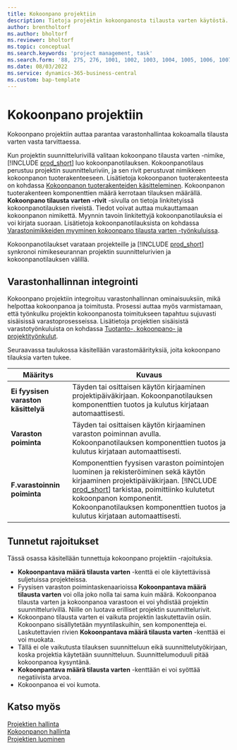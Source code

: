 ```yaml
---
title: Kokoonpano projektiin
description: Tietoja projektin kokoonpanosta tilausta varten käytöstä.
author: brentholtorf
ms.author: bholtorf
ms.reviewer: bholtorf
ms.topic: conceptual
ms.search.keywords: 'project management, task'
ms.search.form: '88, 275, 276, 1001, 1002, 1003, 1004, 1005, 1006, 1007, 1020'
ms.date: 08/03/2022
ms.service: dynamics-365-business-central
ms.custom: bap-template
---
```

# <a name="assemble-to-project"></a>Kokoonpano projektiin

Kokoonpano projektiin auttaa parantaa varastonhallintaa kokoamalla tilausta varten vasta tarvittaessa.

Kun projektin suunnittelurivillä valitaan kokoonpano tilausta varten -nimike, [!INCLUDE [prod_short](includes/prod_short.md)] luo kokoonpanotilauksen. Kokoonpanotilaus perustuu projektin suunnitteluriviin, ja sen rivit perustuvat nimikkeen kokoonpanon tuoterakenteeseen. Lisätietoja kokoonpanon tuoterakenteesta on kohdassa [Kokoonpanon tuoterakenteiden käsitteleminen](assembly-how-work-assembly-boms.md). Kokoonpanon tuoterakenteen komponenttien määrä kerrotaan tilauksen määrällä. **Kokoonpano tilausta varten -rivit** -sivulla on tietoja linkitetyissä kokoonpanotilauksen riveistä. Tiedot voivat auttaa mukauttamaan kokoonpanon nimikettä. Myynnin tavoin linkitettyjä kokoonpanotilauksia ei voi kirjata suoraan. Lisätietoja kokoonpanotilauksista on kohdassa [Varastonimikkeiden myyminen kokoonpano tilausta varten -työnkuluissa](assembly-how-to-sell-inventory-items-in-assemble-to-order-flows.md).

Kokoonpanotilaukset varataan projekteille ja [!INCLUDE [prod_short](includes/prod_short.md)] synkronoi nimikeseurannan projektin suunnittelurivien ja kokoonpanotilauksen välillä.

## <a name="integrate-with-warehouse-management"></a>Varastonhallinnan integrointi

Kokoonpano projektiin integroituu varastonhallinnan ominaisuuksiin, mikä helpottaa kokoonpanoa ja toimitusta. Prosessi auttaa myös varmistamaan, että työnkulku projektin kokoonpanosta toimitukseen tapahtuu sujuvasti sisäisissä varastoprosesseissa. Lisätietoja projektien sisäisistä varastotyönkuluista on kohdassa [Tuotanto-, kokoonpano- ja projektityönkulut](design-details-internal-warehouse-flows.md#flows-to-and-from-assembly-in-a-basic-warehouse-configuration).

Seuraavassa taulukossa käsitellään varastomäärityksiä, joita kokoonpano tilauksia varten tukee.

|Määritys  |Kuvaus  |
|---------|---------|
|**Ei fyysisen varaston käsittelyä**|Täyden tai osittaisen käytön kirjaaminen projektipäiväkirjaan. Kokoonpanotilauksen komponenttien tuotos ja kulutus kirjataan automaattisesti.         |
|**Varaston poiminta**|Täyden tai osittaisen käytön kirjaaminen varaston poiminnan avulla. Kokoonpanotilauksen komponenttien tuotos ja kulutus kirjataan automaattisesti.          |
|**F.varastoinnin poiminta**|Komponenttien fyysisen varaston poimintojen luominen ja rekisteröiminen sekä käytön kirjaaminen projektipäiväkirjaan. [!INCLUDE [prod_short](includes/prod_short.md)] tarkistaa, poimittiinko kulutetut kokoonpanon komponentit. Kokoonpanotilauksen komponenttien tuotos ja kulutus kirjataan automaattisesti.         |

## <a name="known-limitations"></a>Tunnetut rajoitukset

Tässä osassa käsitellään tunnettuja kokoonpano projektiin -rajoituksia.

* **Kokoonpantava määrä tilausta varten** -kenttä ei ole käytettävissä suljetuissa projekteissa.
* Fyysisen varaston poimintaskenaarioissa **Kokoonpantava määrä tilausta varten** voi olla joko nolla tai sama kuin määrä. Kokoonpanoa tilausta varten ja kokoonpanoa varastoon ei voi yhdistää projektin suunnittelurivillä. Niille on luotava erilliset projektin suunnittelurivit.
* Kokoonpano tilausta varten ei vaikuta projektin laskutettaviin osiin. Kokoonpano sisällytetään myyntilaskuihin, sen komponentteja ei. Laskutettavien rivien **Kokoonpantava määrä tilausta varten** -kenttää ei voi muokata.
* Tällä ei ole vaikutusta tilauksen suunnitteluun eikä suunnittelutyökirjaan, koska projektia käytetään suunnitteluun. Suunnittelumoduuli pitää kokoonpanoa kysyntänä.
* **Kokoonpantava määrä tilausta varten** -kenttään ei voi syöttää negatiivista arvoa.
* Kokoonpanoa ei voi kumota.

## <a name="see-also"></a>Katso myös

[Projektien hallinta](projects-manage-projects.md)  
[Kokoonpanon hallinta](assembly-assemble-items.md)  
[Projektien luominen](projects-how-create-jobs.md)
